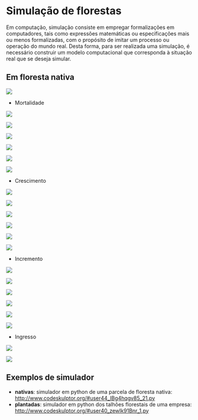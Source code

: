 # Simulação de florestas

Em computação, simulação consiste em empregar formalizações em computadores, tais como expressões matemáticas ou especificações mais ou menos formalizadas, com o propósito de imitar um processo ou operação do mundo real. Desta forma, para ser realizada uma simulação, é necessário construir um modelo computacional que corresponda à situação real que se deseja simular.

## Em floresta nativa

![](nativa/img/fluxo2.png)

- Mortalidade

![](nativa/img/mortalidadeArea.png)

![](nativa/img/mortalidadeAreaBinomial.png)

![](nativa/img/mortalidadeEcologico.png)

![](nativa/img/mortalidadeEcologicoBinomial.png)

![](nativa/img/mortalidadeDiametro.png)

![](nativa/img/mortalidadeDiametroBinomial.png)

- Crescimento

![](nativa/img/crescimentoArea.png)

![](nativa/img/crescimentoAreaBinomial.png)

![](nativa/img/crescimentoEcologico.png)

![](nativa/img/crescimentoEcologicoBinomial.png)

![](nativa/img/crescimentoDiametro.png)

![](nativa/img/crescimentoDiametroBinomial.png)

- Incremento

![](nativa/img/incrementoArea.png)

![](nativa/img/incrementoAreaBinomial.png)

![](nativa/img/incrementoEcologico.png)

![](nativa/img/incrementoEcologicoBinomial.png)

![](nativa/img/incrementoDiametro.png)

![](nativa/img/incrementoDiametroBinomial.png)

- Ingresso

![](nativa/img/ingressoArea.png)

![](nativa/img/ingressoAreaBinomial.png)

## Exemplos de simulador

- **nativas**: simulador em python de uma parcela de floresta nativa: http://www.codeskulptor.org/#user44_IBg4hqgv85_21.py
- **plantadas**: simulador em python dos talhões florestais de uma empresa: http://www.codeskulptor.org/#user40_zewIk91Bnr_1.py
